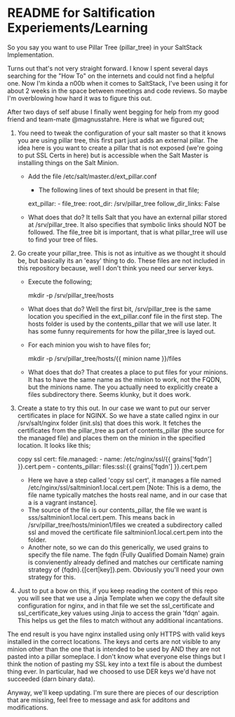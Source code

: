 # README for Saltification Experiements/Learning

So you say you want to use Pillar Tree (pillar_tree) in your SaltStack Implementation.

Turns out that's not very straight forward. I know I spent several days searching for the "How To" on the internets and could not find a helpful one. Now I'm kinda a n00b when it comes to SaltStack, I've been using it for about 2 weeks in the space between meetings and code reviews. So maybe I'm overblowing how hard it was to figure this out.

After two days of self abuse I finally went begging for help from my good friend and team-mate @magnusstahre. Here is what we figured out;

1) You need to tweak the configuration of your salt master so that it knows you are using pillar tree, this first part just adds an external pillar. The idea here is you want to create a pillar that is not exposed (we're going to put SSL Certs in here) but is accessible when the Salt Master is installing things on the Salt Minion.

	- Add the file /etc/salt/master.d/ext_pillar.conf
        - The following lines of text should be present in that file;

		ext_pillar:
 		  - file_tree:
		    root_dir: /srv/pillar_tree
		    follow_dir_links: False

	- What does that do? It tells Salt that you have an external pillar stored at /srv/pillar_tree. It also specifies that symbolic links should NOT be followed. The file_tree bit is important, that is what pillar_tree will use to find your tree of files.

2) Go create your pillar_tree. This is not as intuitive as we thought it should be, but basically its an 'easy' thing to do. These files are not included in this repository because, well I don't think you need our server keys.

	- Execute the following;

		mkdir -p /srv/pillar_tree/hosts

	- What does that do? Well the first bit, /srv/pillar_tree is the same location you specified in the ext_pillar.conf file in the first step. The hosts folder is used by the contents_pillar that we will use later. It has some funny requirements for how the pillar_tree is layed out.

	- For each minion you wish to have files for;

		mkdir -p /srv/pillar_tree/hosts/{{ minion name }}/files

	- What does that do? That creates a place to put files for your minions. It has to have the same name as the minion to work, not the FQDN, but the minions name. The you actually need to explicitly create a files subdirectory there. Seems klunky, but it does work.

3) Create a state to try this out. In our case we want to put our server certificates in place for NGINX. So we have a state called nginx in our /srv/salt/nginx folder (init.sls) that does this work. It fetches the certificates from the pillar_tree as part of contents_pillar (the source for the managed file) and places them on the minion in the specified location. It looks like this;

	copy ssl cert:
	  file.managed:
	    - name: /etc/nginx/ssl/{{ grains['fqdn'] }}.cert.pem
	    - contents_pillar: files:ssl:{{ grains['fqdn'] }}.cert.pem

	- Here we have a step called 'copy ssl cert', it manages a file named /etc/nginx/ssl/saltminion1.local.cert.pem [Note: This is a demo, the file name typically matches the hosts real name, and in our case that a is a vagrant instance]. 
	- The source of the file is our contents_pillar, the file we want is sss/saltminion1.local.cert.pem. This means back in /srv/pillar_tree/hosts/minion1/files we created a subdirectory called ssl and moved the certificate file saltminion1.local.cert.pem into the folder. 
	- Another note, so we can do this generically, we used grains to specify the file name. The fqdn (Fully Qualified Domain Name) grain is convienently already defined and matches our certificate naming strategy of {fqdn}.{[cert|key]}.pem. Obviously you'll need your own strategy for this.

4) Just to put a bow on this, if you keep reading the content of this repo you will see that we use a Jinja Template when we copy the default site configuration for nginx, and in that file we set the ssl_certificate and ssl_certificate_key values using Jinja to access the grain 'fdqn' again. This helps us get the files to match without any additional incantations. 

The end result is you have nginx installed using only HTTPS with valid keys installed in the correct locations. The keys and certs are not visible to any minion other than the one that is intended to be used by AND they are not pasted into a pillar someplace. I don't know what everyone else things but I think the notion of pasting my SSL key into a text file is about the dumbest thing ever. In particular, had we choosed to use DER keys we'd have not succeeded (darn binary data). 

Anyway, we'll keep updating. I'm sure there are pieces of our description that are missing, feel free to message and ask for additons and modifications.
